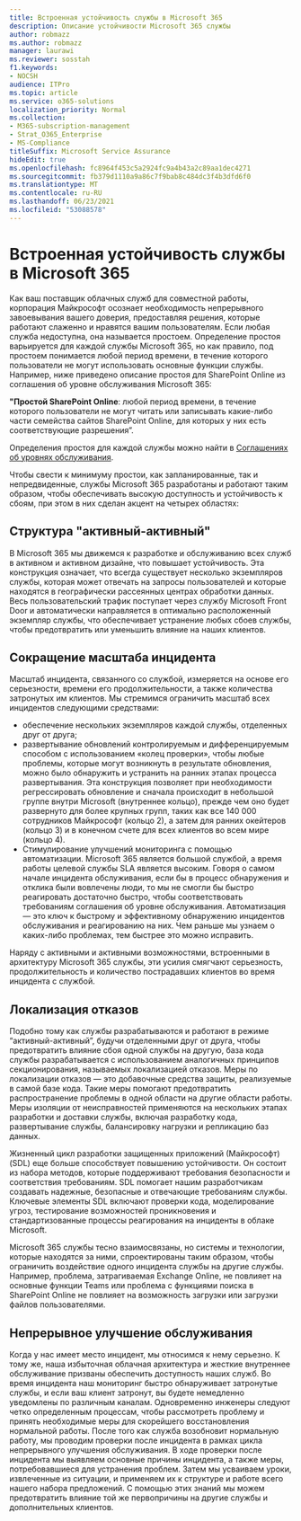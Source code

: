 ```yaml
---
title: Встроенная устойчивость службы в Microsoft 365
description: Описание устойчивости Microsoft 365 службы
author: robmazz
ms.author: robmazz
manager: laurawi
ms.reviewer: sosstah
f1.keywords:
- NOCSH
audience: ITPro
ms.topic: article
ms.service: o365-solutions
localization_priority: Normal
ms.collection:
- M365-subscription-management
- Strat_O365_Enterprise
- MS-Compliance
titleSuffix: Microsoft Service Assurance
hideEdit: true
ms.openlocfilehash: fc8964f453c5a2924fc9a4b43a2c89aa1dec4271
ms.sourcegitcommit: fb379d1110a9a86c7f9bab8c484dc3f4b3dfd6f0
ms.translationtype: MT
ms.contentlocale: ru-RU
ms.lasthandoff: 06/23/2021
ms.locfileid: "53088578"
---
```

# <a name="built-in-service-resiliency-in-microsoft-365"></a>Встроенная устойчивость службы в Microsoft 365

Как ваш поставщик облачных служб для совместной работы, корпорация Майкрософт осознает необходимость непрерывного завоевывания вашего доверия, предоставляя решения, которые работают слаженно и нравятся вашим пользователям. Если любая служба недоступна, она называется простоем. Определение простоя варьируется для каждой службы Microsoft 365, но как правило, под простоем понимается любой период времени, в течение которого пользователи не могут использовать основные функции службы. Например, ниже приведено описание простоя для SharePoint Online из соглашения об уровне обслуживания Microsoft 365:

**"Простой SharePoint Online**: любой период времени, в течение которого пользователи не могут читать или записывать какие-либо части семейства сайтов SharePoint Online, для которых у них есть соответствующие разрешения”.

Определения простоя для каждой службы можно найти в [Соглашениях об уровнях обслуживания](https://www.microsoftvolumelicensing.com/DocumentSearch.aspx?Mode=3&DocumentTypeId=37).

Чтобы свести к минимуму простои, как запланированные, так и непредвиденные, службы Microsoft 365 разработаны и работают таким образом, чтобы обеспечивать высокую доступность и устойчивость к сбоям, при этом в них сделан акцент на четырех областях:

## <a name="activeactive-design"></a>Структура "активный-активный" 

В Microsoft 365 мы движемся к разработке и обслуживанию всех служб в активном и активном дизайне, что повышает устойчивость. Эта конструкция означает, что всегда существует несколько экземпляров службы, которая может отвечать на запросы пользователей и которые находятся в географически рассеянных центрах обработки данных. Весь пользовательский трафик поступает через службу Microsoft Front Door и автоматически направляется в оптимально расположенный экземпляр службы, что обеспечивает устранение любых сбоев службы, чтобы предотвратить или уменьшить влияние на наших клиентов.

## <a name="reduce-incident-scope"></a>Сокращение масштаба инцидента

Масштаб инцидента, связанного со службой, измеряется на основе его серьезности, времени его продолжительности, а также количества затронутых им клиентов. Мы стремимся ограничить масштаб всех инцидентов следующими средствами:

- обеспечение нескольких экземпляров каждой службы, отделенных друг от друга;
- развертывание обновлений контролируемым и дифференцируемым способом с использованием «колец проверки», чтобы любые проблемы, которые могут возникнуть в результате обновления, можно было обнаружить и устранить на ранних этапах процесса развертывания. Эта конструкция позволяет при необходимости регрессировать обновление и сначала происходит в небольшой группе внутри Microsoft (внутреннее кольцо), прежде чем оно будет развернуто для более крупных групп, таких как все 140 000 сотрудников Майкрософт (кольцо 2), а затем для ранних окейтеров (кольцо 3) и в конечном счете для всех клиентов во всем мире (кольцо 4).
- Стимулирование улучшений мониторинга с помощью автоматизации. Microsoft 365 является большой службой, а время работы целевой службы SLA является высоким. Говоря о самом начале инцидента обслуживания, если бы в процесс обнаружения и отклика были вовлечены люди, то мы не смогли бы быстро реагировать достаточно быстро, чтобы соответствовать требованиям соглашения об уровне обслуживания. Автоматизация — это ключ к быстрому и эффективному обнаружению инцидентов обслуживания и реагированию на них. Чем раньше мы узнаем о каких-либо проблемах, тем быстрее это можно исправить.

Наряду с активными и активными возможностями, встроенными в архитектуру Microsoft 365 службы, эти усилия смягчают серьезность, продолжительность и количество пострадавших клиентов во время инцидента с службой.  

## <a name="fault-isolation"></a>Локализация отказов

Подобно тому как службы разрабатываются и работают в режиме “активный-активный”, будучи отделенными друг от друга, чтобы предотвратить влияние сбоя одной службы на другую, база кода службы разрабатывается с использованием аналогичных принципов секционирования, называемых локализацией отказов. Меры по локализации отказов — это добавочные средства защиты, реализуемые в самой базе кода. Такие меры помогают предотвратить распространение проблемы в одной области на другие области работы.
Меры изоляции от неисправностей применяются на нескольких этапах разработки и доставки службы, включая разработку кода, развертывание службы, балансировку нагрузки и репликацию баз данных.

Жизненный цикл разработки защищенных приложений (Майкрософт) (SDL) еще больше способствует повышению устойчивости. Он состоит из набора методов, которые поддерживают требования безопасности и соответствия требованиям. SDL помогает нашим разработчикам создавать надежные, безопасные и отвечающие требованиям службы. Ключевые элементы SDL включают проверки кода, моделирование угроз, тестирование возможностей проникновения и стандартизованные процессы реагирования на инциденты в облаке Microsoft.

Microsoft 365 службы тесно взаимосвязаны, но системы и технологии, которые находятся за ними, спроектированы таким образом, чтобы ограничить воздействие одного инцидента службы на другие службы. Например, проблема, затрагиваемая Exchange Online, не повлияет на основные функции Teams или проблема с функциями поиска в SharePoint Online не повлияет на возможность загрузки или загрузки файлов пользователями.

## <a name="continuous-service-improvement"></a>Непрерывное улучшение обслуживания

Когда у нас имеет место инцидент, мы относимся к нему серьезно. К тому же, наша избыточная облачная архитектура и жесткие внутреннее обслуживание призваны обеспечить доступность наших служб. Во время инцидента наш мониторинг быстро обнаруживает затронутые службы, и если ваш клиент затронут, вы будете немедленно уведомлены по различным каналам. Одновременно инженеры следуют четко определенным процессам, чтобы рассмотреть проблему и принять необходимые меры для скорейшего восстановления нормальной работы. После того как служба возобновит нормальную работу, мы проводим проверки после инцидента в рамках цикла непрерывного улучшения обслуживания. В ходе проверки после инцидента мы выявляем основные причины инцидента, а также меры, потребовавшиеся для устранения проблем. Затем мы усваиваем уроки, извлеченные из ситуации, и применяем их к структуре и работе всего нашего набора предложений. С помощью этих знаний мы можем предотвратить влияние той же первопричины на другие службы и дополнительных клиентов.
